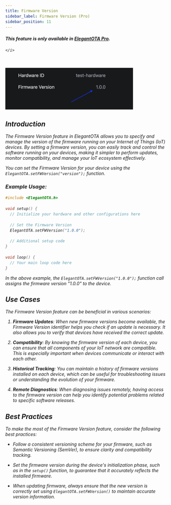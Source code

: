 ```yaml
---
title: Firmware Version
sidebar_label: Firmware Version (Pro)
sidebar_position: 11
---
```


<div className="pro-label">
    <i>
        <h4 style={{ fontWeight: '500', marginBottom: 5 }}>
             This feature is only available in <a target="_blank" style={{ color: "red" }} href="https://elegantota.pro">ElegantOTA Pro</a>.
        </h4>
         
    </i>
</div>

<br/>
<br/>

<img src="/v3/img/firmware-version.png" alt="Firmware Version" width="400px" />

<br/>

## Introduction

The Firmware Version feature in ElegantOTA allows you to specify and manage the version of the firmware running on your Internet of Things (IoT) devices. By setting a firmware version, you can easily track and control the software running on your devices, making it simpler to perform updates, monitor compatibility, and manage your IoT ecosystem effectively.

You can set the Firmware Version for your device using the `ElegantOTA.setFWVersion("version");` function.

### Example Usage:

```cpp
#include <ElegantOTA.h>

void setup() {
  // Initialize your hardware and other configurations here

  // Set the Firmware Version
  ElegantOTA.setFWVersion("1.0.0");

  // Additional setup code
}

void loop() {
  // Your main loop code here
}
```

In the above example, the `ElegantOTA.setFWVersion("1.0.0");` function call assigns the firmware version "1.0.0" to the device.

## Use Cases

The Firmware Version feature can be beneficial in various scenarios:

1. **Firmware Updates**: When new firmware versions become available, the Firmware Version identifier helps you check if an update is necessary. It also allows you to verify that devices have received the correct update.

2. **Compatibility**: By knowing the firmware version of each device, you can ensure that all components of your IoT network are compatible. This is especially important when devices communicate or interact with each other.

3. **Historical Tracking**: You can maintain a history of firmware versions installed on each device, which can be useful for troubleshooting issues or understanding the evolution of your firmware.

4. **Remote Diagnostics**: When diagnosing issues remotely, having access to the firmware version can help you identify potential problems related to specific software releases.

## Best Practices

To make the most of the Firmware Version feature, consider the following best practices:

- Follow a consistent versioning scheme for your firmware, such as Semantic Versioning (SemVer), to ensure clarity and compatibility tracking.

- Set the firmware version during the device's initialization phase, such as in the `setup()` function, to guarantee that it accurately reflects the installed firmware.

- When updating firmware, always ensure that the new version is correctly set using `ElegantOTA.setFWVersion()` to maintain accurate version information.
